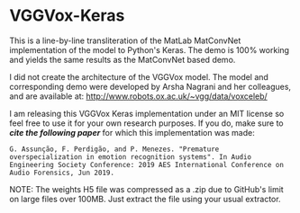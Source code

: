 # VGGVox-Keras
This is a line-by-line transliteration of the MatLab MatConvNet implementation of the model to Python's Keras. The demo is 100% working and yields the same results as the MatConvNet based demo.

I did not create the architecture of the VGGVox model. The model and corresponding demo were developed by Arsha Nagrani and her colleagues, and are available at: http://www.robots.ox.ac.uk/~vgg/data/voxceleb/

I am releasing this VGGVox Keras implementation under an MIT license so feel free to use it for your own research purposes. If you do, make sure to ***cite the following paper*** for which this implementation was made:

```
G. Assunção, F. Perdigão, and P. Menezes. "Premature overspecialization in emotion recognition systems". In Audio Engineering Society Conference: 2019 AES International Conference on Audio Forensics, Jun 2019.
```

NOTE: The weights H5 file was compressed as a .zip due to GitHub's limit on large files over 100MB. Just extract the file using your usual extractor.
